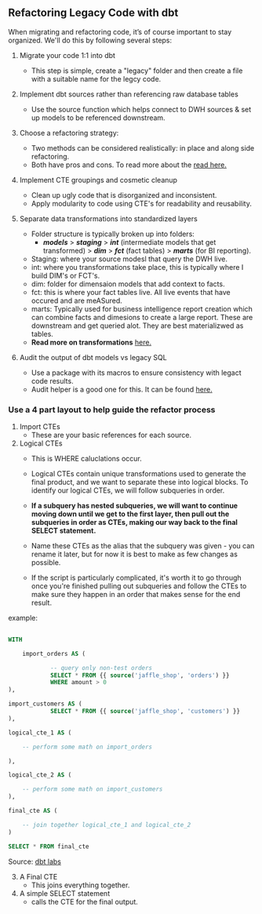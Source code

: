 ## Refactoring Legacy Code with dbt

When migrating and refactoring code, it’s of course important to stay organized. We'll do this by following several steps:

1. Migrate your code 1:1 into dbt
    - This step is simple, create a "legacy" folder and then create a file with a suitable name for the legcy code.

2. Implement dbt sources rather than referencing raw database tables
    - Use the source function which helps connect to DWH sources & set up models to be referenced downstream.

3. Choose a refactoring strategy:
    - Two methods can be considered realistically: in place and along side refactoring.
    - Both have pros and cons. To read more about the [read here.](https://docs.getdbt.com/guides/refactoring-legacy-sql?step=4)

4. Implement CTE groupings and cosmetic cleanup
    - Clean up ugly code that is disorganized and inconsistent.
    - Apply modularity to code using CTE's for readability and reusability.

5. Separate data transformations into standardized layers
    - Folder structure is typically broken up into folders: 
        - ***models*** > ***staging*** > ***int*** (intermediate models that get transformed) > ***dim*** > ***fct*** (fact tables) > ***marts*** (for BI reporting).
    - Staging: where your source modesl that query the DWH live.
    - int: where you transformations take place, this is typically where I build DIM's or FCT's.
    - dim: folder for dimensaion models that add context to facts.
    - fct: this is where your fact tables live. All live events that have occured and are meASured.
    - marts: Typically used for business intelligence report creation which can combine facts and dimesions to create a large report. These are downstream and get queried alot. They are best materializwed as tables.
    - **Read more on transformations** [here.](https://www.getdbt.com/analytics-engineering/transformation)
6. Audit the output of dbt models vs legacy SQL
    - Use a package with its macros to ensure consistency with legact code results.
    - Audit helper is a good one for this. It can be found [here.](https://hub.getdbt.com/dbt-labs/audit_helper/latest/)


### Use a 4 part layout to help guide the refactor process

1. Import CTEs
    - These are your basic references for each source.
2. Logical CTEs
    - This is WHERE caluclations occur.
    - Logical CTEs contain unique transformations used to generate the final product, and we want to separate these into logical blocks. 
      To identify our logical CTEs, we will follow subqueries in order.

    - **If a subquery has nested subqueries, we will want to continue moving down until we get to the first layer, then pull out the subqueries 
      in order as CTEs, making our way back to the final SELECT statement.**

    - Name these CTEs as the alias that the subquery was given - you can rename it later, but for now it is best to make as few changes as possible.

    - If the script is particularly complicated, it's worth it to go through once you're finished pulling out subqueries and follow the CTEs 
      to make sure they happen in an order that makes sense for the end result.

example:
```sql
      
WITH

    import_orders AS (

            -- query only non-test orders
            SELECT * FROM {{ source('jaffle_shop', 'orders') }}
            WHERE amount > 0
),

import_customers AS (
            SELECT * FROM {{ source('jaffle_shop', 'customers') }}
),

logical_cte_1 AS (

    -- perform some math on import_orders

),

logical_cte_2 AS (

    -- perform some math on import_customers
),

final_cte AS (

    -- join together logical_cte_1 and logical_cte_2
)

SELECT * FROM final_cte
```

Source: [dbt labs](https://docs.getdbt.com/guides/refactoring-legacy-sql?step=5)

3. A Final CTE
    - This joins everything together.
4. A simple SELECT statement
    -  calls the CTE for the final output.
